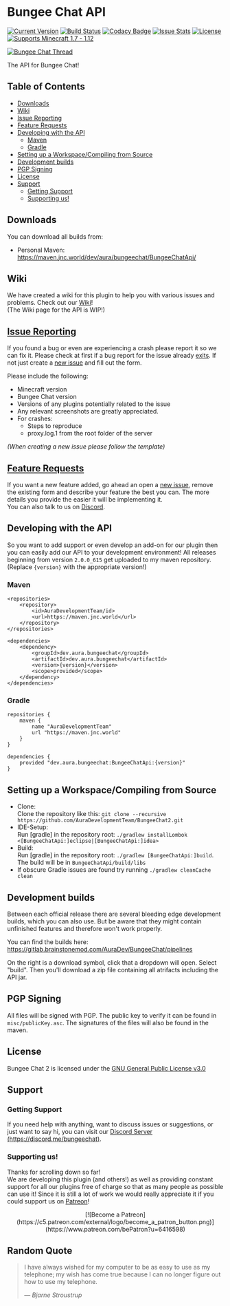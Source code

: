 # Bungee Chat API

[![Current Version](https://badge.fury.io/gh/AuraDevelopmentTeam%2FBungeeChat2.svg)](https://www.spigotmc.org/resources/bungee-chat.12592/history)
[![Build Status](https://gitlab.brainstonemod.com/AuraDev/BungeeChat/badges/master/build.svg)](https://gitlab.brainstonemod.com/AuraDev/BungeeChat/pipelines)
[![Codacy Badge](https://api.codacy.com/project/badge/Grade/581b40c0c5ca4ca5a08c83f7076b6d63)](https://www.codacy.com/app/AuraDevelopmentTeam/BungeeChat2?utm_source=github.com&amp;utm_medium=referral&amp;utm_content=AuraDevelopmentTeam/BungeeChat2&amp;utm_campaign=Badge_Grade)
[![Issue Stats](https://img.shields.io/issuestats/i/github/AuraDevelopmentTeam/BungeeChat2.svg)](https://github.com/AuraDevelopmentTeam/BungeeChat2/issues)
[![License](https://img.shields.io/github/license/AuraDevelopmentTeam/BungeeChat2.svg)](https://github.com/AuraDevelopmentTeam/BungeeChat2/blob/master/LICENSE)
[![Supports Minecraft 1.7 - 1.12](https://img.shields.io/badge/supports_minecraft-1.7_--_1.12-brightgreen.svg)](https://www.spigotmc.org/threads/392/)

[![Bungee Chat Thread](https://proxy.spigotmc.org/e0e5c022701e9b3f55bdfee19e0a5d226f5c53ab?url=http%3A%2F%2Fi.imgur.com%2F9hHniVP.png)](https://www.spigotmc.org/resources/bungee-chat.12592/)

The API for Bungee Chat!

## Table of Contents

- [Downloads](#downloads)
- [Wiki](#wiki)
- [Issue Reporting](#issue-reporting)
- [Feature Requests](#feature-requests)
- [Developing with the API](#developing-with-the-api)
	- [Maven](#maven)
	- [Gradle](#gradle)
- [Setting up a Workspace/Compiling from Source](#setting-up-a-workspacecompiling-from-source)
- [Development builds](#development-builds)
- [PGP Signing](#pgp-signing)
- [License](#license)
- [Support](#support)
	- [Getting Support](#getting-support)
	- [Supporting us!](#supporting-us)

## Downloads

You can download all builds from:

- Personal Maven: https://maven.jnc.world/dev/aura/bungeechat/BungeeChatApi/

## Wiki

We have created a wiki for this plugin to help you with various issues and problems. Check out our
[Wiki](https://github.com/AuraDevelopmentTeam/BungeeChat2/wiki)!  
(The Wiki page for the API is WIP!)

## [Issue Reporting](https://github.com/AuraDevelopmentTeam/BungeeChat2/issues)

If you found a bug or even are experiencing a crash please report it so we can fix it. Please check at first if a bug report for the issue already
[exits](https://github.com/AuraDevelopmentTeam/BungeeChat2/issues). If not just create a [new issue](https://github.com/AuraDevelopmentTeam/BungeeChat2/issues/new) and
fill out the form.

Please include the following:

* Minecraft version
* Bungee Chat version
* Versions of any plugins potentially related to the issue
* Any relevant screenshots are greatly appreciated.
* For crashes:
  * Steps to reproduce
  * proxy.log.1 from the root folder of the server

*(When creating a new issue please follow the template)*

## [Feature Requests](https://github.com/AuraDevelopmentTeam/BungeeChat2/issues)

If you want a new feature added, go ahead an open a [new issue](https://github.com/AuraDevelopmentTeam/BungeeChat2/issues/new), remove the existing form and
describe your feature the best you can. The more details you provide the easier it will be implementing it.  
You can also talk to us on [Discord](https://dicord.me/bungeechat).

## Developing with the API

So you want to add support or even develop an add-on for our plugin then you can easily add our API to your development environment! All releases beginning from
version `2.0.0_615` get uploaded to my maven repository. (Replace `{version}` with the appropriate version!)
 
### Maven

    <repositories>
        <repository>
            <id>AuraDevelopmentTeam/id>
            <url>https://maven.jnc.world</url>
        </repository>
    </repositories>
    
    <dependencies>
        <dependency>
            <groupId>dev.aura.bungeechat</groupId>
            <artifactId>dev.aura.bungeechat</artifactId>
            <version>{version}</version>
            <scope>provided</scope>
        </dependency>
    </dependencies>

### Gradle

    repositories {
        maven {
            name "AuraDevelopmentTeam"
            url "https://maven.jnc.world"
        }
    }

    dependencies {
        provided "dev.aura.bungeechat:BungeeChatApi:{version}"
    }

## Setting up a Workspace/Compiling from Source

* Clone:  
  Clone the repository like this: `git clone --recursive https://github.com/AuraDevelopmentTeam/BungeeChat2.git`
* IDE-Setup:  
  Run [gradle] in the repository root: `./gradlew installLombok <[BungeeChatApi:]eclipse|[BungeeChatApi:]idea>`
* Build:  
  Run [gradle] in the repository root: `./gradlew [BungeeChatApi:]build`. The build will be in `BungeeChatApi/build/libs`
* If obscure Gradle issues are found try running `./gradlew cleanCache clean`

## Development builds

Between each official release there are several bleeding edge development builds, which you can also use. But be aware that they might contain unfinished
features and therefore won't work properly.

You can find the builds here: https://gitlab.brainstonemod.com/AuraDev/BungeeChat/pipelines

On the right is a download symbol, click that a dropdown will open. Select "build". Then you'll download a zip file containing all atrifacts including the API
jar.

## PGP Signing

All files will be signed with PGP.
The public key to verify it can be found in `misc/publicKey.asc`. The signatures of the files will also be found in the maven.

## License

Bungee Chat 2 is licensed under the [GNU General Public License v3.0](https://www.gnu.org/licenses/gpl-3.0.html)

## Support

### Getting Support

If you need help with anything, want to discuss issues or suggestions, or just want to say hi, you can visit our
[Discord Server (https://discord.me/bungeechat)](https://discord.me/bungeechat).

### Supporting us!

Thanks for scrolling down so far!  
We are developing this plugin (and others!) as well as providing constant support for all our plugins free of charge so that as many people as possible can use
it! Since it is still a lot of work we would really appreciate it if you could support us on [Patreon](https://www.patreon.com/AuraDev)!

<center>[![Become a Patreon](https://c5.patreon.com/external/logo/become_a_patron_button.png)](https://www.patreon.com/bePatron?u=6416598)</center>

## Random Quote

> I have always wished for my computer to be as easy to use as my telephone; my wish has come true because I can no longer figure out how to use my telephone.
>
> — <cite>Bjarne Stroustrup</cite>
